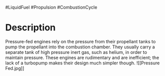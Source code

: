 #LiquidFuel
#Propulsion
#CombustionCycle
# Description
Pressure-fed engines rely on the pressure from their propellant tanks to pump the propellant into the combustion chamber. They usually carry a separate tank of high pressure inert gas, such as helium, in order to maintain pressure. These engines are rudimentary and are inefficient; the lack of a turbopump makes their design much simpler though.
![[Pressure Fed.jpg]]
